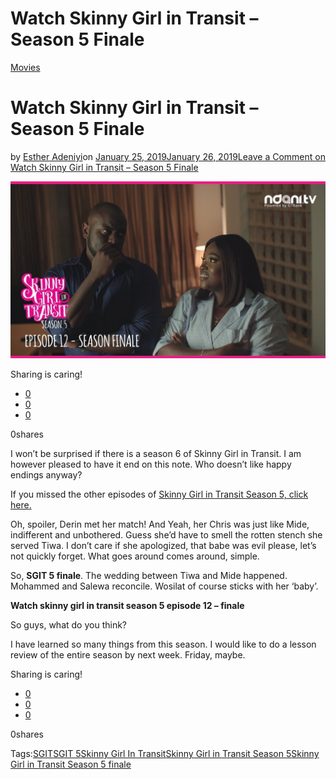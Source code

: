 # Watch Skinny Girl in Transit – Season 5 Finale

[Movies](https://estheradeniyi.com/category/movies/)
# Watch Skinny Girl in Transit &#x2013; Season 5 Finale

by [Esther Adeniyi](https://estheradeniyi.com/author/esther-adeniyi/)on [January 25, 2019January 26, 2019](https://estheradeniyi.com/watch-skinny-girl-in-transit-season-5-finale/)[Leave a Comment on Watch Skinny Girl in Transit &#x2013; Season 5 Finale](https://estheradeniyi.com/watch-skinny-girl-in-transit-season-5-finale/#respond)

![skinny girl in transit season 5 episode 12 - finale](images\skinny-girl-in-transit-season-5-episode-12-finale.jpg)

Sharing is caring!

- [0](https://www.facebook.com/sharer/sharer.php?u=https%3A%2F%2Festheradeniyi.com%2Fwatch-skinny-girl-in-transit-season-5-finale%2F&amp;t=Watch%20Skinny%20Girl%20in%20Transit%20-%20Season%205%20Finale)
- [0](https://twitter.com/intent/tweet?text=Watch%20Skinny%20Girl%20in%20Transit%20-%20Season%205%20Finale&amp;url=https%3A%2F%2Festheradeniyi.com%2Fwatch-skinny-girl-in-transit-season-5-finale%2F)
- [0](#)

0shares

I won&#x2019;t be surprised if there is a season 6 of Skinny Girl in Transit. I am however pleased to have it end on this note. Who doesn&#x2019;t like happy endings anyway?

If you missed the other episodes of [Skinny Girl in Transit Season 5, click here.](https://estheradeniyi.com/tag/skinny-girl-in-transit-season-5/)

Oh, spoiler, Derin met her match! And Yeah, her Chris was just like Mide, indifferent and unbothered. Guess she&#x2019;d have to smell the rotten stench she served Tiwa. I don&#x2019;t care if she apologized, that babe was evil please, let&#x2019;s not quickly forget. What goes around comes around, simple.

So, **SGIT 5 finale**. The wedding between Tiwa and Mide happened. Mohammed and Salewa reconcile. Wosilat of course sticks with her &#x2018;baby&#x2019;.

**Watch skinny girl in transit season 5 episode 12 &#x2013; finale**

So guys, what do you think?

I have learned so many things from this season. I would like to do a lesson review of the entire season by next week. Friday, maybe.

Sharing is caring!

- [0](https://www.facebook.com/sharer/sharer.php?u=https%3A%2F%2Festheradeniyi.com%2Fwatch-skinny-girl-in-transit-season-5-finale%2F&amp;t=Watch%20Skinny%20Girl%20in%20Transit%20-%20Season%205%20Finale)
- [0](https://twitter.com/intent/tweet?text=Watch%20Skinny%20Girl%20in%20Transit%20-%20Season%205%20Finale&amp;url=https%3A%2F%2Festheradeniyi.com%2Fwatch-skinny-girl-in-transit-season-5-finale%2F)
- [0](#)

0shares

Tags:[SGIT](https://estheradeniyi.com/tag/sgit/)[SGIT 5](https://estheradeniyi.com/tag/sgit-5/)[Skinny Girl In Transit](https://estheradeniyi.com/tag/skinny-girl-in-transit/)[Skinny Girl in Transit Season 5](https://estheradeniyi.com/tag/skinny-girl-in-transit-season-5/)[Skinny Girl in Transit Season 5 finale](https://estheradeniyi.com/tag/skinny-girl-in-transit-season-5-finale/)